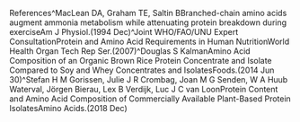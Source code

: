 References^MacLean DA, Graham TE, Saltin BBranched-chain amino acids augment ammonia metabolism while attenuating protein breakdown during exerciseAm J Physiol.(1994 Dec)^Joint WHO/FAO/UNU Expert ConsultationProtein and Amino Acid Requirements in Human NutritionWorld Health Organ Tech Rep Ser.(2007)^Douglas S KalmanAmino Acid Composition of an Organic Brown Rice Protein Concentrate and Isolate Compared to Soy and Whey Concentrates and IsolatesFoods.(2014 Jun 30)^Stefan H M Gorissen, Julie J R Crombag, Joan M G Senden, W A Huub Waterval, Jörgen Bierau, Lex B Verdijk, Luc J C van LoonProtein Content and Amino Acid Composition of Commercially Available Plant-Based Protein IsolatesAmino Acids.(2018 Dec)